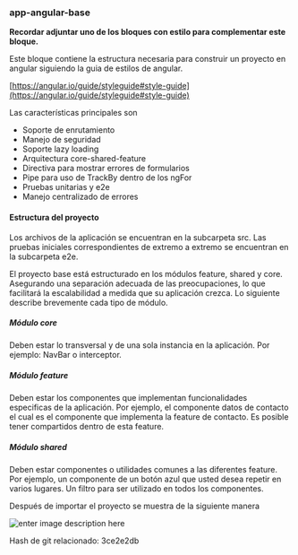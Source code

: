 ### app-angular-base

**Recordar adjuntar uno de los bloques con estilo para complementar este bloque.**

Este bloque contiene la estructura necesaria para construir un proyecto en angular siguiendo la guia de estilos de angular.

[https://angular.io/guide/styleguide#style-guide](https://angular.io/guide/styleguide#style-guide)

Las caracter&iacute;sticas principales son
- Soporte de enrutamiento
- Manejo de seguridad
- Soporte lazy loading
- Arquitectura core-shared-feature
- Directiva para mostrar errores de formularios
- Pipe para uso de TrackBy dentro de los ngFor
- Pruebas unitarias y e2e
- Manejo centralizado de errores

#### Estructura del proyecto

Los archivos de la aplicaci&oacute;n se encuentran en la subcarpeta src. Las pruebas iniciales correspondientes de extremo a extremo se encuentran en la subcarpeta e2e.

El proyecto base est&aacute; estructurado en los m&oacute;dulos feature, shared y core. Asegurando una separaci&oacute;n adecuada de las preocupaciones, lo que facilitar&aacute; la escalabilidad a medida que su aplicaci&oacute;n crezca. Lo siguiente describe brevemente cada tipo de m&oacute;dulo.

##### M&oacute;dulo core
Deben estar lo transversal y de una sola instancia en la aplicaci&oacute;n. Por ejemplo: NavBar o interceptor.

##### M&oacute;dulo feature
Deben estar los componentes que implementan funcionalidades especificas de la aplicaci&oacute;n. Por ejemplo, el componente datos de contacto el cual es el componente que implementa la feature de contacto. Es posible tener compartidos dentro de esta feature.

##### M&oacute;dulo shared
Deben estar componentes o utilidades comunes a las diferentes feature. Por ejemplo, un componente de un bot&oacute;n azul que usted desea repetir en varios lugares. Un filtro para ser utilizado en todos los componentes.


Despu&eacute;s de importar el proyecto se muestra de la siguiente manera


![enter image description here](https://drive.google.com/uc?export=download&id=1Kp5uXDxH42HE-1y1qkgx5nzUeeYnCq7A)



Hash de git relacionado: 3ce2e2db